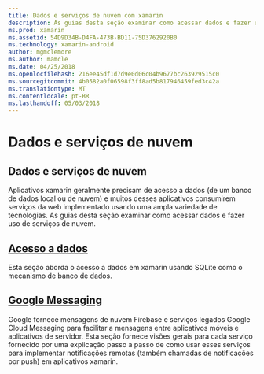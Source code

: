 ```yaml
---
title: Dados e serviços de nuvem com xamarin
description: As guias desta seção examinar como acessar dados e fazer uso de serviços de nuvem.
ms.prod: xamarin
ms.assetid: 54D9D34B-D4FA-473B-BD11-75D3762920B0
ms.technology: xamarin-android
author: mgmclemore
ms.author: mamcle
ms.date: 04/25/2018
ms.openlocfilehash: 216ee45df1d7d9e0d06c04b9677bc263929515c0
ms.sourcegitcommit: 4b0582a0f06598f3ff8ad5b817946459fed3c42a
ms.translationtype: MT
ms.contentlocale: pt-BR
ms.lasthandoff: 05/03/2018
---
```

# <a name="data-and-cloud-services"></a>Dados e serviços de nuvem

## <a name="data-and-cloud-services"></a>Dados e serviços de nuvem

Aplicativos xamarin geralmente precisam de acesso a dados (de um banco de dados local ou de nuvem) e muitos desses aplicativos consumirem serviços da web implementado usando uma ampla variedade de tecnologias. As guias desta seção examinar como acessar dados e fazer uso de serviços de nuvem.

## <a name="data-accessandroiddata-clouddata-accessindexmd"></a>[Acesso a dados](~/android/data-cloud/data-access/index.md)

Esta seção aborda o acesso a dados em xamarin usando SQLite como o mecanismo de banco de dados.
 
## <a name="google-messagingandroiddata-cloudgoogle-messagingindexmd"></a>[Google Messaging](~/android/data-cloud/google-messaging/index.md)

Google fornece mensagens de nuvem Firebase e serviços legados Google Cloud Messaging para facilitar a mensagens entre aplicativos móveis e aplicativos de servidor. Esta seção fornece visões gerais para cada serviço fornecido por uma explicação passo a passo de como usar esses serviços para implementar notificações remotas (também chamadas de notificações por push) em aplicativos xamarin.


